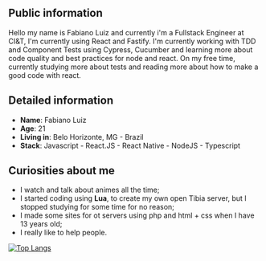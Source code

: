 ## Public information

Hello my name is Fabiano Luiz and currently i'm a Fullstack Engineer at CI&T, I'm currently using React and Fastify. I'm currently working with TDD and Component Tests using Cypress, Cucumber and learning more about code quality and best practices for node and react.
On my free time, currently studying more about tests and reading more about how to make a good code with react.

## Detailed information

- **Name**: Fabiano Luiz
- **Age**: 21
- **Living in**: Belo Horizonte, MG - Brazil
- **Stack**: Javascript - React.JS - React Native - NodeJS - Typescript

## Curiosities about me

- I watch and talk about animes all the time;
- I started coding using **Lua**, to create my own open Tibia server, but I stopped studying for some time for no reason;
- I made some sites for ot servers using php and html + css when I have 13 years old;
- I really like to help people.

[![Top Langs](https://github-readme-stats.vercel.app/api/top-langs/?username=Fabianolvs&layout=compact)](https://github.com/Fabianolvs/github-readme-stats)

